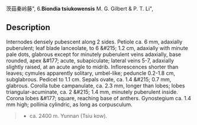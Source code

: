 茨菇秦岭藤",
6.**Biondia tsiukowensis** M. G. Gilbert & P. T. Li",

## Description
Internodes densely pubescent along 2 sides. Petiole ca. 6 mm, adaxially puberulent; leaf blade lanceolate, to 6 &amp;#215; 1.2 cm, adaxially with minute pale dots, glabrous except for minutely puberulent veins adaxially, base rounded, apex &amp;#177; acute, subapiculate; lateral veins 5-7, adaxially slightly raised, at an acute angle to midrib. Inflorescences shorter than leaves; cymules apparently solitary, umbel-like; peduncle 0.2-1.8 cm, subglabrous. Pedicel to 1.1 cm. Sepals ovate, ca. 1.4 &amp;#215; 0.7 mm, glabrous. Corolla tube campanulate, ca. 2.3 mm, longer than lobes; lobes triangular-acuminate, ca. 2 &amp;#215; 1.4 mm, minutely puberulent inside. Corona lobes &amp;#177; square, reaching base of anthers. Gynostegium ca. 1.4 mm high; pollinia cylindric, as long as corpusculum.

> * ca. 2400 m. Yunnan (Tsiu kow).
